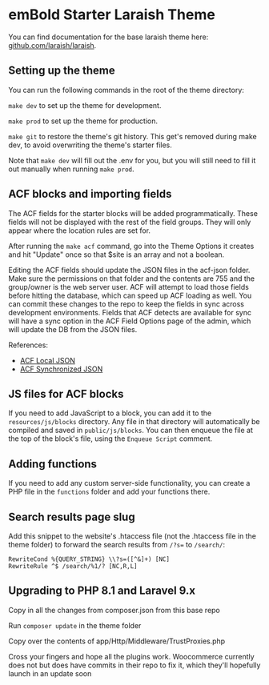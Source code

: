 # emBold Starter Laraish Theme

You can find documentation for the base laraish theme here: [github.com/laraish/laraish](https://github.com/laraish/laraish).

## Setting up the theme

You can run the following commands in the root of the theme directory:

`make dev` to set up the theme for development.

`make prod` to set up the theme for production.

`make git` to restore the theme's git history. This get's removed during make dev, to avoid overwriting the theme's starter files.

Note that `make dev` will fill out the .env for you, but you will still need to fill it out manually when running `make prod`.

## ACF blocks and importing fields

The ACF fields for the starter blocks will be added programmatically. These fields will not be displayed with the rest of the field groups. They will only appear where the location rules are set for.

After running the `make acf` command, go into the Theme Options it creates and hit "Update" once so that $site is an array and not a boolean.

Editing the ACF fields should update the JSON files in the acf-json folder. Make sure the permissions on that folder and the contents are 755 and the group/owner is the web server user. ACF will attempt to load those fields before hitting the database, which can speed up ACF loading as well. You can commit these changes to the repo to keep the fields in sync across development environments. Fields that ACF detects are available for sync will have a sync option in the ACF Field Options page of the admin, which will update the DB from the JSON files.

References:
- [ACF Local JSON](https://www.advancedcustomfields.com/resources/local-json/)
- [ACF Synchronized JSON](https://www.advancedcustomfields.com/resources/synchronized-json/)

## JS files for ACF blocks

If you need to add JavaScript to a block, you can add it to the `resources/js/blocks` directory. Any file in that directory will automatically be compiled and saved in `public/js/blocks`. You can then enqueue the file at the top of the block's file, using the `Enqueue Script` comment.

## Adding functions

If you need to add any custom server-side functionality, you can create a PHP file in the `functions` folder and add your functions there.

## Search results page slug

Add this snippet to the website's .htaccess file (not the .htaccess file in the theme folder) to forward the search results from `/?s=` to `/search/`:

```
RewriteCond %{QUERY_STRING} \\?s=([^&]+) [NC]
RewriteRule ^$ /search/%1/? [NC,R,L]
```

## Upgrading to PHP 8.1 and Laravel 9.x

Copy in all the changes from composer.json from this base repo

Run `composer update` in the theme folder

Copy over the contents of app/Http/Middleware/TrustProxies.php

Cross your fingers and hope all the plugins work. Woocommerce currently does not but
does have commits in their repo to fix it, which they'll hopefully launch in an update soon
